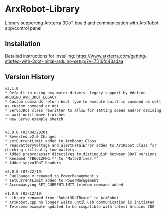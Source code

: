 ArxRobot-Library
================

Library supporting Arxterra 3DoT board and communication with ArxRobot app/control panel

Installation
------------

Detailed instructions for installing:
https://www.arxterra.com/getting-started-with-3dot-initial-arduino-setup/?v=7516fd43adaa

Version History
--------------
```
v3.1.0
* Default to using new motor drivers. legacy support by #define ARDUINO_AVR_3DOT_LEGACY
* Custom commands return bool type to execute built-in command as well as custom command or not
* Servo3DoT class rewritten to allow for setting speed and/or deciding to wait until move finishes
* New Servo example sketch


v3.0.0 (03/04/2020)
* Reverted v2.0 Changes
* setCurrentLimit added to ArxRobot Class
* readBatteryVoltage and alertFatalError added to ArxRobot Class for checking critically low battery.
* Added preprocesser directives to distinguish between 3DoT versions
* Renamed "TB6612FNG.*" to "MotorDriver.*"
* Added servo3DoT headers

v2.0.0 (07/22/19)
* Fuelgauge.x renamed to PowerManagement.x
* setCurrentLimit added to PowerManagement
* Accompanying SET_CURRENTLIMIT telecom command added

v1.0.0 (03/12/19)
* Library renamed from "Robot3DoTBoard" to ArxRobot
* ArxRobot.cpp no longer waits until usb communication is initiated
* Telecomm example updated to be compatible with latest Arduino IDE
```